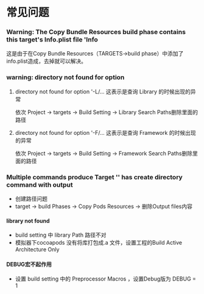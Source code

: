 # 常见问题

### Warning: The Copy Bundle Resources build phase contains this target's Info.plist file 'Info

这是由于在Copy Bundle Resources（TARGETS->build phase）中添加了info.plist造成，去掉就可以解决。


### warning: directory not found for option
1. directory not found for option '-L/... 这表示是查询 Library 的时候出现的异常
  
    依次 Project -> targets -> Build Setting -> Library Search Paths删除里面的路径
  
2. directory not found for option '-F/... 这表示是查询 Framework 的时候出现的异常
    
    依次 Project -> targets -> Build Setting -> Framework Search Paths删除里面的路径

### Multiple commands produce Target '' has create directory command with output 
 - 创建路径问题
 - target -> build Phases -> Copy Pods Resources -> 删除Output files内容
 
 #### library not found 
 - build setting 中 library Path 路径不对
 - 模拟器下cocoapods 没有将库打包成.a 文件，设置工程的Build Active Architecture Only
 
 #### DEBUG宏不起作用
 - 设置 build setting 中的 Preprocessor Macros ，设置Debug版为 DEBUG = 1